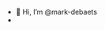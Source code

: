 - 👋 Hi, I’m @mark-debaets
- 
<!---
mark-debaets/mark-debaets is a ✨ special ✨ repository because its `README.md` (this file) appears on your GitHub profile.
You can click the Preview link to take a look at your changes.
--->
